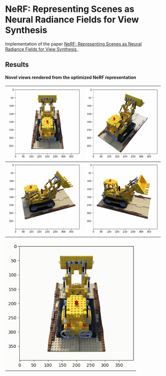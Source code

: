 # NeRF: Representing Scenes as Neural Radiance Fields for View Synthesis

Implementation of the paper [NeRF: Representing Scenes as Neural Radiance Fields for View Synthesis
](https://arxiv.org/abs/2003.08934).

## Results

#### Novel views rendered from the optimized NeRF representation

 ![](novel_views/img_0_hf_6.png)              |  ![](novel_views/img_10_hf_6.png) 
:-------------------------:|:-------------------------:
![](novel_views/img_20_hf_6.png)  |  ![](novel_views/img_30_hf_6.png)


![](novel_views/novel_views.gif)
